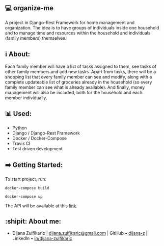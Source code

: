 ## :computer: organize-me
A project in Django-Rest Framework for home management and organization. The idea is to have groups of individuals inside one household and to manage time and resources within the household and individuals (family members) themselves.

## :information_source: About:
Each family member will have a list of tasks assigned to them, see tasks of other family members and add new tasks. Apart from tasks, there will be a shopping list that every family member can see and modify, along with a complete updateable list of groceries already in the household (so every family member can see what is already available). And finally, money management will also be included, both for the household and each member individually.

## :bar_chart: Used:
- Python
- Django / Django-Rest Framework
- Docker / Docker-Compose
- Travis CI
- Test driven development

## :arrow_right: Getting Started:
To start project, run:

```docker-compose build```

```docker-compose up```

The API will be available at this [link](http://127.0.0.1:8000).

## :shipit: About me:
* Dijana Zulfikaric | dijana.zulfikaric@gmail.com | GitHub &bull; [dijana-z](https://github.com/dijana-z) | LinkedIn &bull; [in/dijana-zulfikaric](https://www.linkedin.com/in/dijana-zulfikaric/)